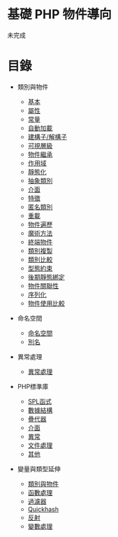 # 基礎 PHP 物件導向

未完成

# 目錄

* 類別與物件
  * [基本](doc-class/class.md)
  * [屬性](doc-class/property.md)
  * [常量](doc-class/const.md)
  * [自動加載](doc-class/autoload.md)
  * [建構子/解構子](doc-class/construct.md)
  * [可視層級](doc-class/visibility.md)
  * [物件繼承](doc-class/inherit.md)
  * [作用域](doc-class/scope.md)
  * [靜態化](doc-class/static.md)
  * [抽象類別](doc-class/abstract.md)
  * [介面](doc-class/interface.md)
  * [特徵](doc-class/trait.md)
  * [匿名類別](doc-class/anonymous.md)
  * [重載](doc-class/overloading.md)
  * [物件遍歷](doc-class/iteration.md)
  * [魔術方法](doc-class/magic.method.md)
  * [終端物件](doc-class/final.md)
  * [類別複製](doc-class/clone.md)
  * [類別比較](doc-class/object.compare.md)
  * [型態約束](doc-class/type.hinting.md)
  * [後期靜態綁定](doc-class/late.static.bindings.md)
  * [物件關聯性](doc-class/references.md)
  * [序列化](doc-class/serialization.md)
  * [物件使用比較](doc-class/compare.md)

* 命名空間
  * [命名空間](doc-namespace/namespace.md)
  * [別名](doc-namespace/alias.md)

* 異常處理
  * [異常處理](doc-exception/exception.md)

* PHP標準庫
  * [SPL函式](doc-spl/functions.md)
  * [數據結構](doc-spl/data.structures.md)
  * [疊代器](doc-spl/iterators.md)
  * [介面](doc-spl/interfaces.md)
  * [異常](doc-spl/exceptions.md)
  * [文件處理](doc-spl/files.md)
  * [其他](doc-spl/misc.md)

* 變量與類型延伸
  * [類別與物件](doc-var/class.object.md)
  * [函數處理](doc-var/function.handling.md)
  * [過濾器](doc-var/data.filtering.md)
  * [Quickhash](doc-var/quickhash.md)
  * [反射](doc-var/reflection.md)
  * [變數處理](doc-var/variable.handling.md)
